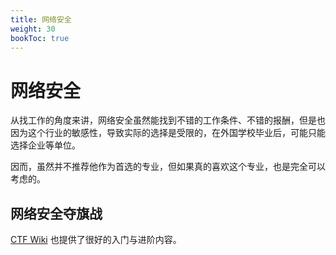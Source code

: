 ```yaml
---
title: 网络安全
weight: 30
bookToc: true
---
```


# 网络安全

从找工作的角度来讲，网络安全虽然能找到不错的工作条件、不错的报酬，但是也因为这个行业的敏感性，导致实际的选择是受限的，在外国学校毕业后，可能只能选择企业等单位。

因而，虽然并不推荐他作为首选的专业，但如果真的喜欢这个专业，也是完全可以考虑的。

## 网络安全夺旗战

[CTF Wiki](https://ctf-wiki.org/) 也提供了很好的入门与进阶内容。